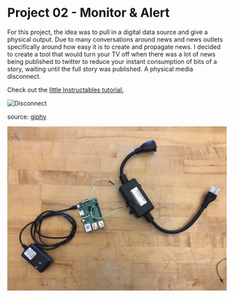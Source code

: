 # Project 02 - Monitor & Alert

For this project, the idea was to pull in a digital data source and give a physical output. Due to many conversations around news and news outlets specifically around how easy it is to create and propagate news. I decided to create a tool that would turn your TV off when there was a lot of news being published to twitter to reduce your instant consumption of bits of a story, waiting until the full story was published. A physical media disconnect.

Check out the [little Instructables tutorial.](https://www.instructables.com/id/Raspberry-Pi-Media-Disconnect/)

![Disconnect](doc/disconnect.gif)

source: [giphy](http://giphy.com/gifs/miramax-amelie-unplug-nosoccer-nosignal-vengeance-TZXSOs53Frg0E)

![wiring](doc/wiring.jpg)
